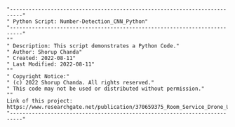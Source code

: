 
    "--------------------------------------------------------------------------"
    " Python Script: Number-Detection_CNN_Python"
    "--------------------------------------------------------------------------"
    ""
    " Description: This script demonstrates a Python Code."
    " Author: Shorup Chanda"
    " Created: 2022-08-11"
    " Last Modified: 2022-08-11"
    ""
    " Copyright Notice:"
    " (c) 2022 Shorup Chanda. All rights reserved."
    " This code may not be used or distributed without permission."
    ""
    Link of this project: https://www.researchgate.net/publication/370659375_Room_Service_Drone_Using_Feature_Detection 
    "--------------------------------------------------------------------------"
